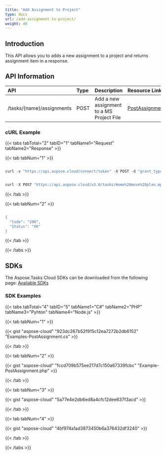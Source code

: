 ```yaml
---
title: "Add Assignment to Project"
type: docs
url: /add-assignment-to-project/
weight: 40
---
```


## **Introduction**
This API allows you to adds a new assignment to a project and returns assignment item in a response.
## **API Information**

|**API**|**Type**|**Description**|**Resource Link**|
| :- | :- | :- | :- |
|/tasks/{name}/assignments|POST|Add a new assignment to a MS Project File|[PostAssignment](https://apireference.aspose.cloud/tasks/#/TasksAssignments/PostAssignment)|
### **cURL Example**
{{< tabs tabTotal="2" tabID="1" tabName1="Request" tabName2="Response" >}}

{{< tab tabNum="1" >}}

```java

curl -v "https://api.aspose.cloud/connect/token" -X POST -d "grant_type=client_credentials&client_id=XXXXX&client_secret=XXXXX" -H "Content-Type: application/x-www-form-urlencoded" -H "Accept: application/json"

```

```java

curl -X POST "https://api.aspose.cloud/v3.0/tasks/Home%20move%20plan.mpp/assignments?taskUid=1&resourceUid=1&units=1.0" -H "accept: application/json" 

```

{{< /tab >}}

{{< tab tabNum="2" >}}

```java

{
  "Code": "200",
  "Status": "OK"
}

```

{{< /tab >}}

{{< /tabs >}}
## **SDKs**
The Aspose.Tasks Cloud SDKs can be downloaded from the following page: [Available SDKs](/tasks/available-sdks/)
### **SDK Examples**
{{< tabs tabTotal="4" tabID="5" tabName1="C#" tabName2="PHP" tabName3="Pyhton" tabName4="Node.js" >}}

{{< tab tabNum="1" >}}

{{< gist "aspose-cloud" "923dc267b52f915c12ea7272b2db6152" "Examples-PostAssignment.cs" >}}

{{< /tab >}}


{{< tab tabNum="2" >}}

{{< gist "aspose-cloud" "fccd709b575ee217d7c150a67339fcbc" "Example-PostAssignment.php" >}}

{{< /tab >}}

{{< tab tabNum="3" >}}

{{< gist "aspose-cloud" "5a77e4e2db6ed8a4cfc12dee637f3acd" >}}

{{< /tab >}}

{{< tab tabNum="4" >}}

{{< gist "aspose-cloud" "4bf974a1ad3873450b6a376432df3240" >}}

{{< /tab >}}

{{< /tabs >}}
